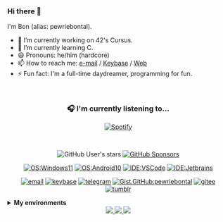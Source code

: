 <!--
**pewriebontal/pewriebontal** is a ✨ _special_ ✨ repository because its `README.md` (this file) appears on your GitHub profile.

Here are some ideas to get you started:

- 🔭 I’m currently working on ...
- 🌱 I’m currently learning ...
- 👯 I’m looking to collaborate on ...
- 🤔 I’m looking for help with ...
- 💬 Ask me about ...
- 📫 How to reach me: ...
- 😄 Pronouns: ...
- ⚡ Fun fact: ...
-->
### Hi there 👋

I'm Bon (alias: pewriebontal).

- 🔭 I’m currently working on 42's Cursus.
- 🌱 I’m currently learning C.
- 😄 Pronouns: he/him (hardcore)
- 📫 How to reach me: [e-mail](mailto:0x@bontal.net) / [Keybase](https://keybase.io/pewriebontal) / [Web](https://bontal.net/msg)
- ⚡ Fun fact: I'm a full-time daydreamer, programming for fun.

&nbsp;<div align="center">
  ### 🎧 I'm currently listening to...
  [![Spotify](https://drprls.bontal.net/api/spotify?background_color=0d1117&border_color=bbbbbb)](https://open.spotify.com/user/h9o65sjkmkrh2awusq2t8e6vi)
</div>
</br>

<div align="center">
  
  ![GitHub User's stars](https://img.shields.io/github/stars/pewriebontal?style=flat-square&affiliations=OWNER%2CCOLLABORATOR&label=GH%20stars)
  [![GitHub Sponsors](https://img.shields.io/github/sponsors/pewriebontal?label=GH%20sponsors&style=flat-square)](https://github.com/sponsors/pewriebontal)

  [![OS:Windows11](https://img.shields.io/badge/OS-Windows11-blue?style=flat-square&logo=microsoft)](https://www.microsoft.com)
  [![OS:Android10](https://img.shields.io/badge/OS-Android10-green?style=flat-square&logo=android)](https://www.android.com/)
  [![IDE:VSCode](https://img.shields.io/badge/IDE-VSCode-blue?style=flat-square&logo=visualstudiocode)](https://code.visualstudio.com/)
  [![IDE:Jetbrains](https://img.shields.io/badge/IDE-JetbrainsIDEs-magenta?style=flat-square&logo=Jetbrains)](https://www.jetbrains.com/idea/)

  [![email](https://img.shields.io/badge/Email-0x@bontal.net-purple?style=flat-square&logo=gmail)](mailto:0x@bontal.net)
  [![keybase](https://img.shields.io/badge/Keybase-pewriebontal-blue?style=flat-square&logo=keybase)](https://keybase.io/pewriebontal)
  [![telegram](https://img.shields.io/badge/Telegram-pewriebontal-blue?style=flat-square&logo=telegram)](https://t.me/404)
  [![Gist.GitHub:pewriebontal](https://img.shields.io/badge/Gist-pewriebontal-red?style=flat-square&logo=GitHub)](https://gist.github.com/pewriebontal)
  [![gitee](https://img.shields.io/badge/gitee-pewriebontal-red?style=flat-square&logo=gitee)](https://gitee.com/pewriebontal)
  [![tumblr](https://img.shields.io/badge/tumblr-pewriebontal-red?style=flat-square&logo=tumblr)](https://tumblr.bontal.net)
</div>

<details>
    <summary><strong>My environments</strong></summary>
    <details>
      <summary><strong>Laptop</strong></summary>
      <ul>
        <li>CPU: Intel® Core™ i9-13900H Processor 2.6 GHz (24MB Cache, up to 5.4 GHz, 14 cores, 20 Threads, x86_64)</li>
        <li>GPU: NVIDIA® Geforce RTX™ 3050 4GB Laptop GPU 4GB GDDR6</li>
        <li>RAM: 16GB (LPDDR5)</li>
        <li>SSD: 1TB M.2 NVMe™ PCIe® 4.0 SSD</li>
        <li>OS: Windows 11 Home</li>
        <li>WSL2: Arch Linux, openSUSE Tumbleweed</li>
      </ul>
    </details> 
</details>

<div align="center">
  <a href="https://github.com/vn7n24fzkq/github-profile-summary-cards">
    <img src="https://github-profile-summary-cards.vercel.app/api/cards/profile-details?username=pewriebontal&theme=github" />
  </a>
  <a href="https://github.com/vn7n24fzkq/github-profile-summary-cards">
    <img src="https://github-profile-summary-cards.vercel.app/api/cards/stats?username=pewriebontal&theme=github" />
  </a>
  <a href="https://github.com/vn7n24fzkq/github-profile-summary-cards">
    <img src="https://github-profile-summary-cards.vercel.app/api/cards/repos-per-language?username=pewriebontal&theme=github" />
  </a>
</div>
